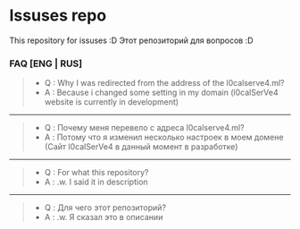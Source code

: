 # Issuses repo
This repository for issuses :D
Этот репозиторий для вопросов :D

### FAQ [ENG | RUS]
> * Q : Why I was redirected from the address of the l0calserve4.ml?
> * A : Because i changed some setting in my domain (l0calSerVe4 website is currently in development)
----------
> * Q : Почему меня перевело с адреса l0calserve4.ml?
> * A : Потому что я изменил несколько настроек в моем домене (Сайт l0calSerVe4 в данный момент в разработке)
----------
> * Q : For what this repository?
> * A : .w. I said it in description
----------
> * Q : Для чего этот репозиторий?
> * A : .w. Я сказал это в описании


